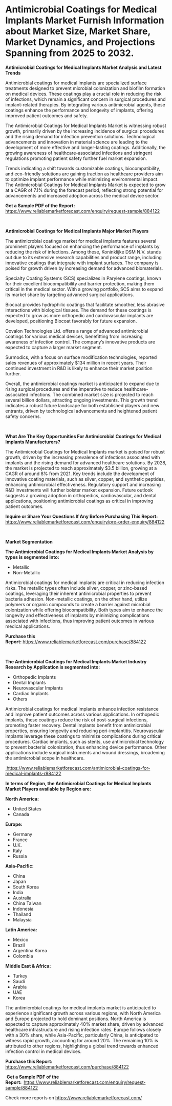 <p><h1>Antimicrobial Coatings for Medical Implants Market Furnish Information about Market Size, Market Share, Market Dynamics, and Projections Spanning from 2025 to 2032.</h1></p><p><strong>Antimicrobial Coatings for Medical Implants Market Analysis and Latest Trends</strong></p>
<p><p>Antimicrobial coatings for medical implants are specialized surface treatments designed to prevent microbial colonization and biofilm formation on medical devices. These coatings play a crucial role in reducing the risk of infections, which remain a significant concern in surgical procedures and implant-related therapies. By integrating various antimicrobial agents, these coatings enhance the performance and longevity of implants, offering improved patient outcomes and safety.</p><p>The Antimicrobial Coatings for Medical Implants Market is witnessing robust growth, primarily driven by the increasing incidence of surgical procedures and the rising demand for infection prevention solutions. Technological advancements and innovation in material science are leading to the development of more effective and longer-lasting coatings. Additionally, the growing awareness of healthcare-associated infections and stringent regulations promoting patient safety further fuel market expansion. </p><p>Trends indicating a shift towards customizable coatings, biocompatibility, and eco-friendly solutions are gaining traction as healthcare providers aim to optimize implant performance while minimizing environmental impact. The Antimicrobial Coatings for Medical Implants Market is expected to grow at a CAGR of 7.1% during the forecast period, reflecting strong potential for advancements and increased adoption across the medical device sector.</p></p>
<p><strong>Get a Sample PDF of the Report:&nbsp;</strong> <a href="https://www.reliablemarketforecast.com/enquiry/request-sample/884122?utm_campaign=3169&utm_medium=2&utm_source=Github&utm_content=ia&utm_term=02042025&utm_id=antimicrobial-coatings-for-medical-implants">https://www.reliablemarketforecast.com/enquiry/request-sample/884122</a></p>
<p>&nbsp;</p>
<p><strong>Antimicrobial Coatings for Medical Implants Major Market Players</strong></p>
<p><p>The antimicrobial coatings market for medical implants features several prominent players focused on enhancing the performance of implants by reducing the risk of infections. Among these, Koninklijke DSM N.V. stands out due to its extensive research capabilities and product range, including innovative coatings that integrate with implant surfaces. The company is poised for growth driven by increasing demand for advanced biomaterials.</p><p>Specialty Coating Systems (SCS) specializes in Parylene coatings, known for their excellent biocompatibility and barrier protection, making them critical in the medical sector. With a growing portfolio, SCS aims to expand its market share by targeting advanced surgical applications.</p><p>Biocoat provides hydrophilic coatings that facilitate smoother, less abrasive interactions with biological tissues. The demand for these coatings is expected to grow as more orthopedic and cardiovascular implants are developed, positioning Biocoat favorably for future expansion.</p><p>Covalon Technologies Ltd. offers a range of advanced antimicrobial coatings for various medical devices, benefitting from increasing awareness of infection control. The company’s innovative products are expected to capture a larger market segment.</p><p>Surmodics, with a focus on surface modification technologies, reported sales revenues of approximately $134 million in recent years. Their continued investment in R&D is likely to enhance their market position further.</p><p>Overall, the antimicrobial coatings market is anticipated to expand due to rising surgical procedures and the imperative to reduce healthcare-associated infections. The combined market size is projected to reach several billion dollars, attracting ongoing investments. This growth trend indicates a robust future landscape for both established players and new entrants, driven by technological advancements and heightened patient safety concerns.</p></p>
<p>&nbsp;</p>
<p><strong>What Are The Key Opportunities For Antimicrobial Coatings for Medical Implants Manufacturers?</strong></p>
<p><p>The Antimicrobial Coatings for Medical Implants market is poised for robust growth, driven by the increasing prevalence of infections associated with implants and the rising demand for advanced healthcare solutions. By 2028, the market is projected to reach approximately $3.5 billion, growing at a CAGR of around 8% from 2021. Key trends include the development of innovative coating materials, such as silver, copper, and synthetic peptides, enhancing antimicrobial effectiveness. Regulatory support and increasing R&D investments will further bolster market expansion. Future outlook suggests a growing adoption in orthopedics, cardiovascular, and dental applications, positioning antimicrobial coatings as critical in improving patient outcomes.</p></p>
<p><strong>Inquire or Share Your Questions If Any Before Purchasing This Report:</strong> <a href="https://www.reliablemarketforecast.com/enquiry/pre-order-enquiry/884122?utm_campaign=3169&utm_medium=2&utm_source=Github&utm_content=ia&utm_term=02042025&utm_id=antimicrobial-coatings-for-medical-implants">https://www.reliablemarketforecast.com/enquiry/pre-order-enquiry/884122</a></p>
<p>&nbsp;</p>
<p><strong>Market Segmentation</strong></p>
<p><strong>The Antimicrobial Coatings for Medical Implants Market Analysis by types is segmented into:</strong></p>
<p><ul><li>Metallic</li><li>Non-Metallic</li></ul></p>
<p><p>Antimicrobial coatings for medical implants are critical in reducing infection risks. The metallic types often include silver, copper, or zinc-based coatings, leveraging their inherent antimicrobial properties to prevent bacteria adhesion. Non-metallic coatings, on the other hand, utilize polymers or organic compounds to create a barrier against microbial colonization while offering biocompatibility. Both types aim to enhance the longevity and effectiveness of implants by minimizing complications associated with infections, thus improving patient outcomes in various medical applications.</p></p>
<p><strong>Purchase this Report:&nbsp;</strong><a href="https://www.reliablemarketforecast.com/purchase/884122?utm_campaign=3169&utm_medium=2&utm_source=Github&utm_content=ia&utm_term=02042025&utm_id=antimicrobial-coatings-for-medical-implants">https://www.reliablemarketforecast.com/purchase/884122</a></p>
<p>&nbsp;</p>
<p><strong>The Antimicrobial Coatings for Medical Implants Market Industry Research by Application is segmented into:</strong></p>
<p><ul><li>Orthopedic Implants</li><li>Dental Implants</li><li>Neurovascular Implants</li><li>Cardiac Implants</li><li>Others</li></ul></p>
<p><p>Antimicrobial coatings for medical implants enhance infection resistance and improve patient outcomes across various applications. In orthopedic implants, these coatings reduce the risk of post-surgical infections, promoting faster recovery. Dental implants benefit from antimicrobial properties, ensuring longevity and reducing peri-implantitis. Neurovascular implants leverage these coatings to minimize complications during critical procedures. Cardiac implants, such as stents, use antimicrobial technology to prevent bacterial colonization, thus enhancing device performance. Other applications include surgical instruments and wound dressings, broadening the antimicrobial scope in healthcare.</p></p>
<p><a href="https://www.reliablemarketforecast.com/antimicrobial-coatings-for-medical-implants-r884122?utm_campaign=3169&utm_medium=2&utm_source=Github&utm_content=ia&utm_term=02042025&utm_id=antimicrobial-coatings-for-medical-implants">&nbsp;https://www.reliablemarketforecast.com/antimicrobial-coatings-for-medical-implants-r884122</a></p>
<p><strong>In terms of Region, the Antimicrobial Coatings for Medical Implants Market Players available by Region are:</strong></p>
<p>
    <p> <strong> North America: </strong>
        <ul>
            <li>United States</li>
            <li>Canada</li>
        </ul>
        </p> 
    <p> <strong> Europe: </strong>
        <ul>
            <li>Germany</li>
            <li>France</li>
            <li>U.K.</li>
            <li>Italy</li>
            <li>Russia</li>
        </ul>
        </p> 
    <p> <strong> Asia-Pacific: </strong>
        <ul>
            <li>China</li>
            <li>Japan</li>
            <li>South Korea</li>
            <li>India</li>
            <li>Australia</li>
            <li>China Taiwan</li>
            <li>Indonesia</li>
            <li>Thailand</li>
            <li>Malaysia</li>
        </ul>
        </p> 
    <p> <strong> Latin America: </strong>
        <ul>
            <li>Mexico</li>
            <li>Brazil</li>
            <li>Argentina Korea</li>
            <li>Colombia</li>
        </ul>
        </p> 
    <p> <strong> Middle East & Africa: </strong>
        <ul>
            <li>Turkey</li>
            <li>Saudi</li>
            <li>Arabia</li>
            <li>UAE</li>
            <li>Korea</li>
        </ul>
    </p>
    </p>
<p><p>The antimicrobial coatings for medical implants market is anticipated to experience significant growth across various regions, with North America and Europe projected to hold dominant positions. North America is expected to capture approximately 40% market share, driven by advanced healthcare infrastructure and rising infection rates. Europe follows closely with a 30% share, while Asia-Pacific, particularly China, is anticipated to witness rapid growth, accounting for around 20%. The remaining 10% is attributed to other regions, highlighting a global trend towards enhanced infection control in medical devices.</p></p>
<p><strong>Purchase this Report: </strong><a href="https://www.reliablemarketforecast.com/purchase/884122?utm_campaign=3169&utm_medium=2&utm_source=Github&utm_content=ia&utm_term=02042025&utm_id=antimicrobial-coatings-for-medical-implants">https://www.reliablemarketforecast.com/purchase/884122</a></p>
<p>&nbsp;<strong>Get a Sample PDF of the Report:&nbsp;&nbsp;</strong><a href="https://www.reliablemarketforecast.com/enquiry/request-sample/884122?utm_campaign=3169&utm_medium=2&utm_source=Github&utm_content=ia&utm_term=02042025&utm_id=antimicrobial-coatings-for-medical-implants">https://www.reliablemarketforecast.com/enquiry/request-sample/884122</a></p>
<p><strong></strong></p>
<p>Check more reports on <a href="https://www.reliablemarketforecast.com/?utm_campaign=3169&utm_medium=2&utm_source=Github&utm_content=ia&utm_term=02042025&utm_id=antimicrobial-coatings-for-medical-implants">https://www.reliablemarketforecast.com/</a></p>
